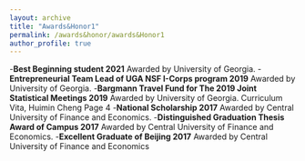 ```yaml
---
layout: archive
title: "Awards&Honor1"
permalink: /awards&honor/awards&Honor1
author_profile: true
---
```


-**Best Beginning student 2021**
Awarded by University of Georgia.
-**Entrepreneurial Team Lead of UGA NSF I-Corps program 2019**
Awarded by University of Georgia.
-**Bargmann Travel Fund for The 2019 Joint Statistical Meetings 2019**
Awarded by University of Georgia.
Curriculum Vita, Huimin Cheng Page 4
-**National Scholarship 2017**
Awarded by Central University of Finance and Economics.
-**Distinguished Graduation Thesis Award of Campus 2017**
Awarded by Central University of Finance and Economics.
-**Excellent Graduate of Beijing 2017**
Awarded by Central University of Finance and Economics
